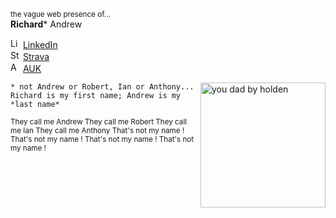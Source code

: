 <small>the vague web presence of...</small>  
**Richard*** Andrew

<img src="https://www.linkedin.com/favicon.ico" alt="LinkedIn" width="16px" height="16px"> <a href="https://www.linkedin.com/in/richardandrew75/" target="_blank">LinkedIn</a>  
<img src="https://www.strava.com/favicon.ico" alt="Strava" width="16px" height="16px"> <a href="https://www.strava.com/athletes/43333745" target="_blank">Strava</a>  
<img src="https://audax.uk/favicon.ico" alt="AUK" width="16px" height="16px"> <a href="https://audax.uk/results?memId=26444" target="_blank">AUK</a>  

<img align="right" width="200" alt="you dad by holden" src="https://ribena75.github.io/richard.andrew/assets/img/youdad2.png">

`* not Andrew or Robert, Ian or Anthony...`  
`Richard is my first name; Andrew is my *last name*`

<small>
They call me Andrew  
They call me Robert  
They call me Ian  
They call me Anthony  
That's not my name !  
That's not my name !  
That's not my name !  
That's not my name !
</small>